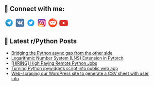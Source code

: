 ## 🔎 Connect with me:
[<img src="https://github.com/bullbesh/bullbesh/blob/main/images/Telegram.png" width="32" height="32" />](https://t.me/bullbesh)
[<img src="https://github.com/bullbesh/bullbesh/blob/main/images/VK.png" width="32" height="32" />](https://vk.com/bullbesh)
[<img src="https://github.com/bullbesh/bullbesh/blob/main/images/Twitter.png" width="32" height="32" />](https://twitter.com/bullbesh1)
[<img src="https://github.com/bullbesh/bullbesh/blob/main/images/Instagram.png" width="32" height="32" />](https://www.instagram.com/bullbesh)
[<img src="https://github.com/bullbesh/bullbesh/blob/main/images/Reddit.png" width="32" height="32" />](https://www.reddit.com/user/bullbesh)
[<img src="https://github.com/bullbesh/bullbesh/blob/main/images/YouTube.png" width="32" height="32" />](https://www.youtube.com/channel/UCtfjRs6uzgq5mfm8S06WTcg)

## 📕 Latest r/Python Posts
<!-- BLOG-POST-LIST:START -->
- [Bridging the Python async gap from the other side](https://www.reddit.com/r/Python/comments/15gfyw7/bridging_the_python_async_gap_from_the_other_side/)
- [Logarithmic Number System &lpar;LNS&rpar; Extension in Pytorch](https://www.reddit.com/r/Python/comments/15gfco1/logarithmic_number_system_lns_extension_in_pytorch/)
- [[HIRING] High Paying Remote Python Jobs](https://www.reddit.com/r/Python/comments/15geqj1/hiring_high_paying_remote_python_jobs/)
- [Turning Python ipywidgets script into public web app](https://www.reddit.com/r/Python/comments/15geitl/turning_python_ipywidgets_script_into_public_web/)
- [Web-scraping our WordPress site to generate a CSV sheet with user info](https://www.reddit.com/r/Python/comments/15gedcq/webscraping_our_wordpress_site_to_generate_a_csv/)
<!-- BLOG-POST-LIST:END -->
